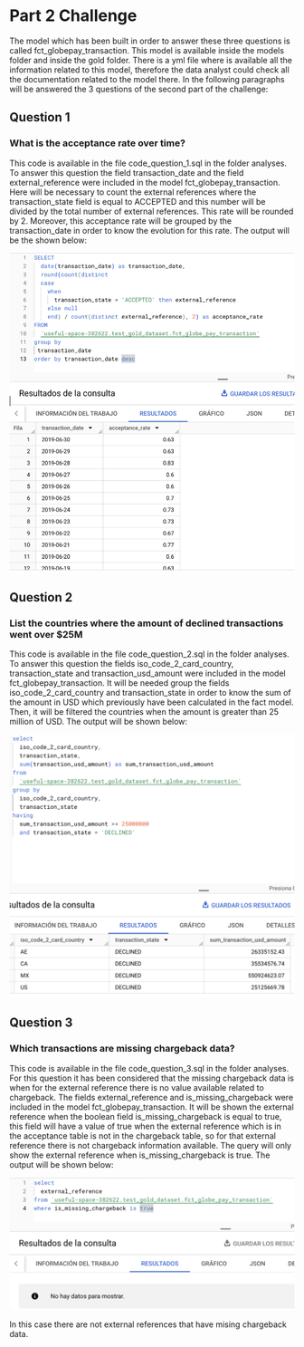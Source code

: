 # Part 2 Challenge 
The model which has been built in order to answer these three questions is called fct_globepay_transaction. This model is available inside the models folder and inside the gold folder. There is a yml file where is available all the information related to this model, therefore the data analyst could check all the documentation related to the model there. 
In the following paragraphs will be answered the 3 questions of the second part of the challenge:

## Question 1
### What is the acceptance rate over time?

This code is available in the file code_question_1.sql in the folder analyses.
To answer this question the field transaction_date and the field external_reference were included in the model fct_globepay_transaction. Here will be necessary to count the external references where the transaction_state field is equal to ACCEPTED and this number will be divided by the total number of external references. This rate will be rounded by 2. Moreover, this acceptance rate will be grouped by the transaction_date in order to know the evolution for this rate.
The output will be the shown below:

<img title="Output question 1" src="resources/image1.png">

## Question 2
### List the countries where the amount of declined transactions went over $25M

This code is available in the file code_question_2.sql in the folder analyses.
To answer this question the fields iso_code_2_card_country, transaction_state and transaction_usd_amount were included in the model fct_globepay_transaction.
It will be needed group the fields iso_code_2_card_country and transaction_state in order to know the sum of the amount in USD which previously have been calculated in the fact model. Then, it will be filtered the countries when the amount is greater than 25 million of USD.
The output will be shown below:

<img title="Output question 2" src="resources/image2.png">

## Question 3
### Which transactions are missing chargeback data?

This code is available in the file code_question_3.sql in the folder analyses.
For this question it has been considered that the missing chargeback data is when for the external reference there is no value available related to chargeback.
The fields external_reference and is_missing_chargeback were included in the model fct_globepay_transaction.
It will be shown the external reference when the boolean field is_missing_chargeback is equal to true, this field will have a value of true when the external reference which is in the acceptance table is not in the chargeback table, so for that external reference there is not chargeback information available.
The query will only show the external reference when is_missing_chargeback is true.
The output will be shown below:

<img title="Output question 3" src="resources/image3.png">

In this case there are not external references that have mising chargeback data.